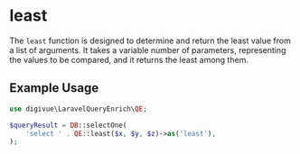 # least

The `least` function is designed to determine and return the least value from a list of arguments. It takes a variable
number of parameters, representing the values to be compared, and it returns the least among them.

## Example Usage

```php
use digivue\LaravelQueryEnrich\QE;

$queryResult = DB::selectOne(
    'select ' . QE::least($x, $y, $z)->as('least'),
);
```